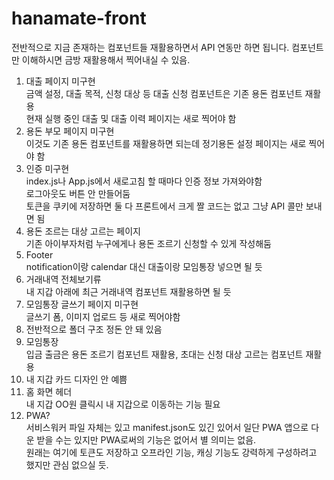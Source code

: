 # hanamate-front

전반적으로 지금 존재하는 컴포넌트들 재활용하면서 API 연동만 하면 됩니다. 컴포넌트만 이해하시면 금방 재활용해서 찍어내실 수 있음.

1. 대출 페이지 미구현 <br>
   금액 설정, 대출 목적, 신청 대상 등 대출 신청 컴포넌트은 기존 용돈 컴포넌트 재활용 <br>
   현재 실행 중인 대출 및 대출 이력 페이지는 새로 찍어야 함
2. 용돈 부모 페이지 미구현 <br>
   이것도 기존 용돈 컴포넌트를 재활용하면 되는데 정기용돈 설정 페이지는 새로 찍어야 함
3. 인증 미구현 <br>
   index.js나 App.js에서 새로고침 할 때마다 인증 정보 가져와야함 <br>
   로그아웃도 버튼 안 만들어둠 <br>
   토큰을 쿠키에 저장하면 둘 다 프론트에서 크게 짤 코드는 없고 그냥 API 콜만 보내면 됨 <br>
4. 용돈 조르는 대상 고르는 페이지 <br>
   기존 아이부자처럼 누구에게나 용돈 조르기 신청할 수 있게 작성해둠
5. Footer <br>
   notification이랑 calendar 대신 대출이랑 모임통장 넣으면 될 듯
6. 거래내역 전체보기류 <br>
   내 지갑 아래에 최근 거래내역 컴포넌트 재활용하면 될 듯
7. 모임통장 글쓰기 페이지 미구현 <br>
   글쓰기 폼, 이미지 업로드 등 새로 찍어야함
8. 전반적으로 폴더 구조 정돈 안 돼 있음 <br>
9. 모임통장 <br>
   입금 출금은 용돈 조르기 컴포넌트 재활용, 초대는 신청 대상 고르는 컴포넌트 재활용
10. 내 지갑 카드 디자인 안 예쁨 <br>
11. 홈 화면 헤더 <br>
    내 지갑 OO원 클릭시 내 지갑으로 이동하는 기능 필요
12. PWA? <br>
    서비스워커 파일 자체는 있고 manifest.json도 있긴 있어서 일단 PWA 앱으로 다운 받을 수는 있지만 PWA로써의 기능은 없어서 별 의미는 없음. <br>
    원래는 여기에 토큰도 저장하고 오프라인 기능, 캐싱 기능도 강력하게 구성하려고 했지만 관심 없으실 듯.
